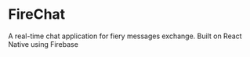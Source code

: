 # FireChat
A real-time chat application for fiery messages exchange. Built on React Native using Firebase
